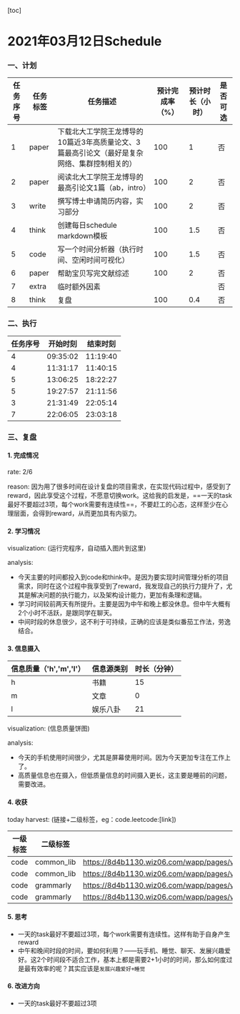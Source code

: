 [toc]

# 2021年03月12日Schedule

### 一、计划

| 任务序号 | 任务标签 | 任务描述                                                     | 预计完成率（%） | 预计时长（小时） | 是否可选 |
| -------- | -------- | ------------------------------------------------------------ | --------------- | ---------------- | -------- |
| 1        | paper    | 下载北大工学院王龙博导的10篇近3年高质量论文、3篇最高引论文（最好是复杂网络、集群控制相关的） | 100             | 1                | 否       |
| 2        | paper    | 阅读北大工学院王龙博导的最高引论文1篇（ab，intro）           | 100             | 2                | 否       |
| 3        | write    | 撰写博士申请简历内容，实习部分                               | 100             | 2                | 否       |
| 4        | think    | 创建每日schedule markdown模板                                | 100             | 1.5              | 否       |
| 5        | code     | 写一个时间分析器（执行时间、空闲时间可视化）                 | 100             | 1.5              | 否       |
| 6        | paper    | 帮助宝贝写完文献综述                                         | 100             | 2                | 否       |
| 7        | extra    | 临时额外因素                                                 |                 |                  | 否       |
| 8        | think    | 复盘                                                         | 100             | 0.4              | 否       |

### 二、执行

| 任务序号 | 开始时刻 | 结束时刻 |
| -------- | -------- | -------- |
| 4        | 09:35:02 | 11:19:40 |
| 4        | 11:31:17 | 11:40:15 |
| 5        | 13:06:25 | 18:22:27 |
| 5        | 19:27:57 | 21:11:56 |
| 3        | 21:31:49 | 22:05:14 |
| 7        | 22:06:05 | 23:03:18 |


### 三、复盘

#### 1. 完成情况

rate: 2/6

reason: 因为用了很多时间在设计复盘的项目需求，在实现代码过程中，感受到了reward，因此享受这个过程，不愿意切换work。这给我的启发是，==一天的task最好不要超过3项，每个work需要有连续性==，不要赶工的心态，这样至少在心理层面，会得到reward，从而更加具有内驱力。



#### 2. 学习情况

visualization: (运行完程序，自动插入图片到这里)

analysis: 

- 今天主要的时间都投入到code和think中。是因为要实现时间管理分析的项目需求，同时在这个过程中我享受到了reward，我发现自己的执行力提升了，尤其是解决问题的执行能力，以及架构设计能力，更加有条理和逻辑。
- 学习时间较前两天有所提升。主要是因为中午和晚上都没休息。但中午大概有2个小时不活跃，是跟同学在聊天。
- 中间时段的休息很少，这不利于可持续，正确的应该是类似番茄工作法，劳逸结合。



#### 3. 信息摄入

| 信息质量（'h','m','l'） | 信息源类别 | 时长（分钟） |
| ----------------------- | ---------- | ------------ |
| h                       | 书籍       | 15           |
| m                       | 文章       | 0            |
| l                       | 娱乐八卦   | 21           |

visualization: (信息质量饼图)

analysis: 

- 今天的手机使用时间很少，尤其是屏幕使用时间。因为今天更加专注在工作上了。
- 高质量信息也在摄入，但低质量信息的时间摄入更长，这主要是睡前的问题，需要改进。



#### 4. 收获

today harvest:  (链接+二级标签，eg：code.leetcode:[link])

| 一级标签 | 二级标签   | 访问链接（如有）                                             |
| -------- | ---------- | ------------------------------------------------------------ |
| code     | common_lib | https://8d4b1130.wiz06.com/wapp/pages/view/share/s/2diN4M0n917G2t5rDb1YqQeg2DOIO61-rAtz2Ge_W-1YUbJM |
| code     | common_lib | https://8d4b1130.wiz06.com/wapp/pages/view/share/s/2diN4M0n917G2t5rDb1YqQeg0Wiq712NnQbQ2vtF1v3EElV7 |
| code     | grammarly  | https://8d4b1130.wiz06.com/wapp/pages/view/share/s/2diN4M0n917G2t5rDb1YqQeg2GlVmB1dwA6M2lESxg0DogJ5 |
| code     | grammarly  | https://8d4b1130.wiz06.com/wapp/pages/view/share/s/2diN4M0n917G2t5rDb1YqQeg3WKeJS3GJQRS2Zypk816QLZf |

#### 5. 思考

- 一天的task最好不要超过3项，每个work需要有连续性。这样有助于自身产生reward
- 中午和晚间时段的时间，要如何利用？——玩手机、睡觉、聊天、发展兴趣爱好。这2个时间段不适合工作，基本上都是需要2+1小时的时间，那么如何度过是最有效率的呢？其实应该是`发展兴趣爱好+睡觉`

#### 6. 改进方向

- 一天的task最好不要超过3项

